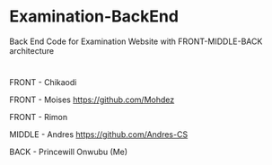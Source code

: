 # Examination-BackEnd
Back End Code for Examination Website with FRONT-MIDDLE-BACK architecture

# 

FRONT - Chikaodi 

FRONT - Moises https://github.com/Mohdez

FRONT - Rimon 

MIDDLE - Andres https://github.com/Andres-CS

BACK - Princewill Onwubu (Me)
